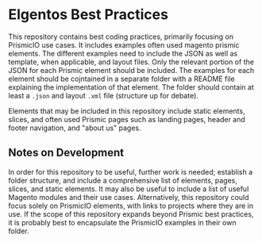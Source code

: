 # Elgentos Best Practices

This repository contains best coding practices, primarily focusing on PrismicIO use cases. It includes examples often used magento prismic elements. The different examples need to include the JSON as well as template, when applicable, and layout files. Only the relevant portion of the JSON for each Prismic element should be included. The examples for each element should be cojntained in a separate folder with a README file explaining the implementation of that element. The folder should contain at least a `.json` and layout `.xml` file (structure up for debate). 

Elements that may be included in this repository include static elements, slices, and often used Prismic pages such as landing pages, header and footer navigation, and "about us" pages.

## Notes on Development

In order for this repository to be useful, further work is needed; establish a folder structure, and include a comprehensive list of elements, pages, slices, and static elements. It may also be useful to include a list of useful Magento modules and their use cases. Alternatively, this repository could focus solely on PrismicIO elements, with links to projects where they are in use. If the scope of this repository expands beyond Prismic best practices, it is probably best to encapsulate the PrismicIO examples in their own folder.
